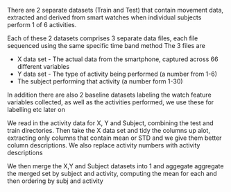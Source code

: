 There are 2 separate datasets (Train and Test) that contain movement data, extracted and derived from smart watches when individual subjects perform 1 of 6 activities.

Each of these 2 datasets comprises 3 separate data files, each file sequenced using the same specific time band method
The 3 files are
-	X data set - The actual data from the smartphone, captured across 66 different variables
-	Y data set - The type of activity being performed (a number from 1-6)
-	The subject performing that activity (a number form 1-30)

In addition there are also 2 baseline datasets labeling the watch feature variables collected, as well as the activities performed, we use these for labelling etc later on

We read in the activity data for X, Y and Subject, combining the test and train directories. Then take the X data set and tidy the columns up alot, extracting only columns that contain mean or STD and we give them better column descriptions. We also replace activity numbers with activity descriptions

We then merge the X,Y and Subject datasets into 1 and aggegate aggregate the merged set by subject and activity, computing the mean for each and then ordering by subj and activity



